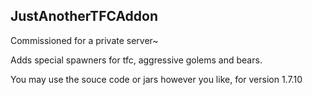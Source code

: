 ## JustAnotherTFCAddon
Commissioned for a private server~

Adds special spawners for tfc, aggressive golems and bears.

You may use the souce code or jars however you like, for version 1.7.10
